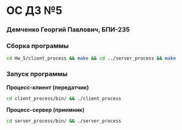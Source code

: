 # OC ДЗ №5

### Демченко Георгий Павлович, БПИ-235

### Сборка программы

```sh
cd Hw_5/client_process && make && cd ../server_process && make
```

### Запуск программы

**Процесс-клиент (передатчик)**

```sh
cd client_process/bin/ && ./client_process
```

**Процесс-сервер (приемник)**

```sh
cd server_process/bin/ && ./server_process
```